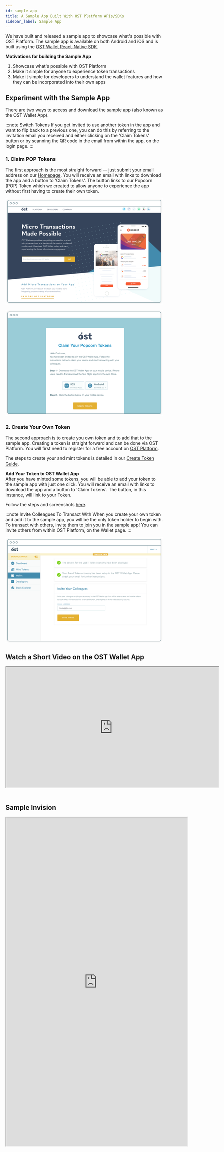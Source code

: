 ```yaml
---
id: sample-app
title: A Sample App Built With OST Platform APIs/SDKs
sidebar_label: Sample App
---
```


We have built and released a sample app to showcase what's possible with OST Platform. The sample app is available on both Android and iOS and is built using the [OST Wallet React-Native SDK](/platform/docs/sdk/mobile-wallet-sdks/react-native/).

**Motivations for building the Sample App**
1. Showcase what's possible with OST Platform
2. Make it simple for anyone to experience token transactions
3. Make it simple for developers to understand the wallet features and how they can be incorporated into their own apps

## Experiment with the Sample App
There are two ways to access and download the sample app (also known as the OST Wallet App). 

:::note Switch Tokens 
If you get invited to use another token in the app and want to flip back to a previous one, you can do this by referring to the invitation email you received and either clicking on the 'Claim Tokens' button or by scanning the QR code in the email from within the app, on the login page.
:::

### 1. Claim POP Tokens
The first approach is the most straight forward ⁠— just submit your email address on our [Homepage](https://ost.com). You will receive an email with links to download the app and a button to 'Claim Tokens'. The button links to our Popcorn (POP) Token which we created to allow anyone to experience the app without first having to create their own token.

![homepage-explore-ost-wallet](/platform/docs/assets/Wallet%20/homepage-explore-ost-wallet.png)

![email-invitation-ost-wallet](/platform/docs/assets/Wallet%20/email-invitation-ost-wallet.png)


### 2. Create Your Own Token
The second approach is to create you own token and to add that to the sample app. Creating a token is straight forward and can be done via OST Platform. You will first need to register for a free account on [OST Platform](https://platform.ost.com/sign-up).

The steps to create your and mint tokens is detailed in our [Create Token Guide](/platform/docs/1-create/).

**Add Your Token to OST Wallet App**<br>
After you have minted some tokens, you will be able to add your token to the sample app with just one click. You will receive an email with links to download the app and a button to 'Claim Tokens'. The button, in this instance, will link to your Token. 

Follow the steps and screenshots [here](/platform/docs/wallet/app/#add-your-token-to-ost-wallet-app).

:::note Invite Colleagues To Transact With
When you create your own token and add it to the sample app, you will be the only token holder to begin with. To transact with others, invite them to join you in the sample app! You can invite others from within OST Platform, on the Wallet page.
:::

![InviteUsers](/platform/docs/assets/Wallet%20/InviteUsers.png)


## Watch a Short Video on the OST Wallet App
<div align="center">
    <iframe width="680" height="384"
        src="https://www.youtube.com/embed/GUbPb0Zt6Eg">
    </iframe>
</div>
<br>

## Sample Invision
<div align="center">
    <iframe width="580" height="1050"
        src="https://invis.io/8KU31MKQH2W">
    </iframe>
    </div>


